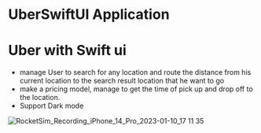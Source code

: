 #                                       UberSwiftUI Application
# Uber with Swift ui 
- manage User to search for any location and route the distance from his current location to the search result location that he want to go 
- make a pricing model, manage to get the time of pick up and drop off to the location.
- Support Dark mode


![RocketSim_Recording_iPhone_14_Pro_2023-01-10_17 11 35](https://user-images.githubusercontent.com/57367756/211589395-b2667860-a69b-41c7-85db-8b0be6b40a96.gif)
